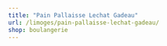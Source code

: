```yaml
---
title: "Pain Pallaisse Lechat Gadeau"
url: /limoges/pain-pallaisse-lechat-gadeau/
shop: boulangerie
---
```

